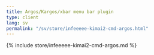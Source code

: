 ```yaml
---
title: Argos/Kargos/xbar menu bar plugin
type: client
lang: sv
permalink: "/sv/store/infeeeee-kimai2-cmd-argos.html"
---
```


{% include store/infeeeee-kimai2-cmd-argos.md %}
